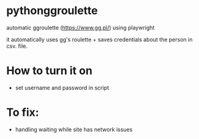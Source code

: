 # pythonggroulette
automatic ggroulette (https://www.gg.pl/) using playwright 

it automatically uses gg's roulette + saves credentials about the person in csv. file.


# How to turn it on
* set username and password in script 


# To fix:
* handling waiting while site has network issues
